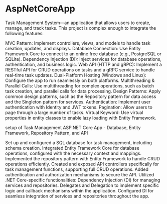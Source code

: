 # AspNetCoreApp
 Task Management System—an application that allows users to create, manage, and track tasks. This project is complex enough to integrate the following features:

MVC Pattern: Implement controllers, views, and models to handle task creation, updates, and displays.
Database Connection: Use Entity Framework Core to connect to an online free database (e.g., PostgreSQL or SQLite).
Dependency Injection (DI): Inject services for database operations, authentication, and business logic.
Web API (HTTP and gRPC): Implement a RESTful API for CRUD operations on tasks and a gRPC service to handle real-time task updates.
Dual-Platform Hosting (Windows and Linux): Configure the app to run seamlessly on both platforms.
Multithreading & Parallel Calls: Use multithreading for complex operations, such as batch task creation, and parallel calls for data processing.
Design Patterns: Apply common design patterns, such as the Repository pattern for data access and the Singleton pattern for services.
Authentication: Implement user authentication with Identity and JWT tokens.
Pagination: Allow users to page through a large number of tasks.
Virtual Keyword: Use virtual properties in entity classes to enable lazy loading with Entity Framework.


setup of Task Management ASP.NET Core App - Database, Entity Framework, Repository Pattern, and API


Set up and configured a SQL database for task management, including schema creation.
Integrated Entity Framework Core for database operations, configured with the necessary context and mappings.
Implemented the repository pattern with Entity Framework to handle CRUD operations efficiently.
Created and exposed API controllers specifically for task management functions, supporting full CRUD operations.
Added authentication and authorization mechanisms to secure the API.
Utilized .NET Core-specific functionalities:
Dependency Injection (DI) for managing services and repositories.
Delegates and Delegation to implement specific logic and callback mechanisms within the application.
Configured DI for seamless integration of services and repositories throughout the app.